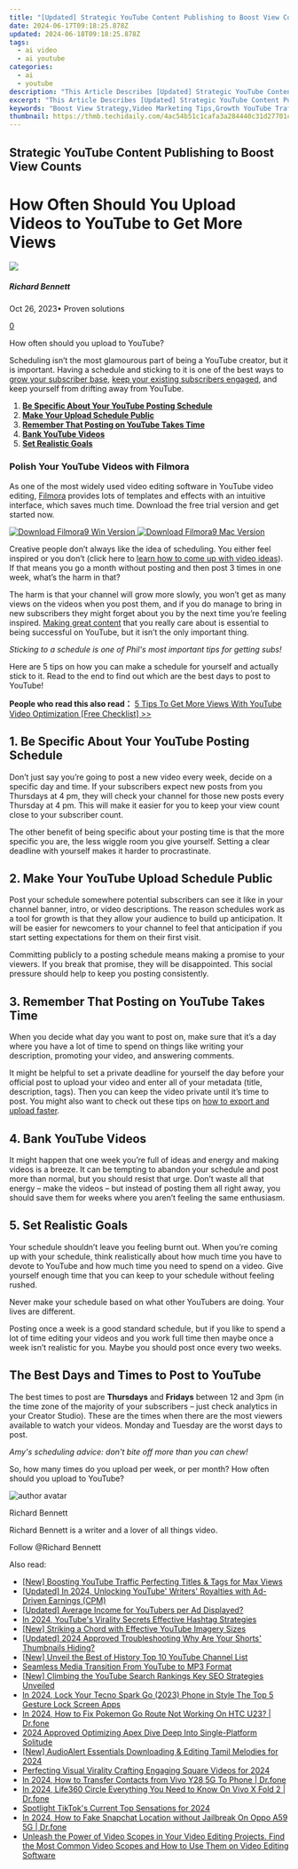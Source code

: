 ```yaml
---
title: "[Updated] Strategic YouTube Content Publishing to Boost View Counts"
date: 2024-06-17T09:18:25.878Z
updated: 2024-06-18T09:18:25.878Z
tags:
  - ai video
  - ai youtube
categories:
  - ai
  - youtube
description: "This Article Describes [Updated] Strategic YouTube Content Publishing to Boost View Counts"
excerpt: "This Article Describes [Updated] Strategic YouTube Content Publishing to Boost View Counts"
keywords: "Boost View Strategy,Video Marketing Tips,Growth YouTube Traffic,Engaging Video Creation,Increase Video Popularity,Content Marketing Online,YouTube Audience Expansion"
thumbnail: https://thmb.techidaily.com/4ac54b51c1cafa3a284440c31d27701c82afd968d6a73268fe3b019a529c7811.jpg
---
```


## Strategic YouTube Content Publishing to Boost View Counts

# How Often Should You Upload Videos to YouTube to Get More Views

![](https://images.wondershare.com/filmora/article-images/richard-bennett.jpg)

##### Richard Bennett

 Oct 26, 2023• Proven solutions

[0](#commentsBoxSeoTemplate)

How often should you upload to YouTube?

Scheduling isn’t the most glamourous part of being a YouTube creator, but it is important. Having a schedule and sticking to it is one of the best ways to [grow your subscriber base](https://tools.techidaily.com/wondershare/filmora/download/), [keep your existing subscribers engaged](https://tools.techidaily.com/wondershare/filmora/download/), and keep yourself from drifting away from YouTube.

1. **[Be Specific About Your YouTube Posting Schedule](#one)**
2. **[Make Your Upload Schedule Public](#two)**
3. **[Remember That Posting on YouTube Takes Time](#three)**
4. **[Bank YouTube Videos](#four)**
5. **[Set Realistic Goals](#five)**

### Polish Your YouTube Videos with Filmora

As one of the most widely used video editing software in YouTube video editing, [Filmora](https://tools.techidaily.com/wondershare/filmora/download/) provides lots of templates and effects with an intuitive interface, which saves much time. Download the free trial version and get started now.

[![Download Filmora9 Win Version](https://images.wondershare.com/filmora/guide/download-btn-win.jpg) ](https://tools.techidaily.com/wondershare/filmora/download/) [![Download Filmora9 Mac Version](https://images.wondershare.com/filmora/guide/download-btn-mac.jpg) ](https://tools.techidaily.com/wondershare/filmora/download/)

Creative people don’t always like the idea of scheduling. You either feel inspired or you don’t (click here to [learn how to come up with video ideas](https://tools.techidaily.com/wondershare/filmora/download/)). If that means you go a month without posting and then post 3 times in one week, what’s the harm in that?

The harm is that your channel will grow more slowly, you won’t get as many views on the videos when you post them, and if you do manage to bring in new subscribers they might forget about you by the next time you’re feeling inspired. [Making great content](https://tools.techidaily.com/wondershare/filmora/download/) that you really care about is essential to being successful on YouTube, but it isn’t the only important thing.

_Sticking to a schedule is one of Phil's most important tips for getting subs!_

Here are 5 tips on how you can make a schedule for yourself and actually stick to it. Read to the end to find out which are the best days to post to YouTube!

**People who read this also read：**
[5 Tips To Get More Views With YouTube Video Optimization \[Free Checklist\] >>](https://tools.techidaily.com/wondershare/filmora/download/)

## 1\. Be Specific About Your YouTube Posting Schedule

Don’t just say you’re going to post a new video every week, decide on a specific day and time. If your subscribers expect new posts from you Thursdays at 4 pm, they will check your channel for those new posts every Thursday at 4 pm. This will make it easier for you to keep your view count close to your subscriber count.

The other benefit of being specific about your posting time is that the more specific you are, the less wiggle room you give yourself. Setting a clear deadline with yourself makes it harder to procrastinate.

## 2\. Make Your YouTube Upload Schedule Public

Post your schedule somewhere potential subscribers can see it like in your channel banner, intro, or video descriptions. The reason schedules work as a tool for growth is that they allow your audience to build up anticipation. It will be easier for newcomers to your channel to feel that anticipation if you start setting expectations for them on their first visit.

Committing publicly to a posting schedule means making a promise to your viewers. If you break that promise, they will be disappointed. This social pressure should help to keep you posting consistently.

## 3\. Remember That Posting on YouTube Takes Time

When you decide what day you want to post on, make sure that it’s a day where you have a lot of time to spend on things like writing your description, promoting your video, and answering comments.

It might be helpful to set a private deadline for yourself the day before your official post to upload your video and enter all of your metadata (title, description, tags). Then you can keep the video private until it’s time to post. You might also want to check out these tips on [how to export and upload faster](https://tools.techidaily.com/wondershare/filmora/download/).

## 4\. Bank YouTube Videos

It might happen that one week you’re full of ideas and energy and making videos is a breeze. It can be tempting to abandon your schedule and post more than normal, but you should resist that urge. Don’t waste all that energy – make the videos – but instead of posting them all right away, you should save them for weeks where you aren’t feeling the same enthusiasm.

## 5\. Set Realistic Goals

Your schedule shouldn’t leave you feeling burnt out. When you’re coming up with your schedule, think realistically about how much time you have to devote to YouTube and how much time you need to spend on a video. Give yourself enough time that you can keep to your schedule without feeling rushed.

Never make your schedule based on what other YouTubers are doing. Your lives are different.

Posting once a week is a good standard schedule, but if you like to spend a lot of time editing your videos and you work full time then maybe once a week isn’t realistic for you. Maybe you should post once every two weeks.

## The Best Days and Times to Post to YouTube

The best times to post are **Thursdays** and **Fridays** between 12 and 3pm (in the time zone of the majority of your subscribers – just check analytics in your Creator Studio). These are the times when there are the most viewers available to watch your videos. Monday and Tuesday are the worst days to post.

_Amy's scheduling advice: don't bite off more than you can chew!_

So, how many times do you upload per week, or per month? How often should you upload to YouTube?

![author avatar](https://images.wondershare.com/filmora/article-images/richard-bennett.jpg)

Richard Bennett

Richard Bennett is a writer and a lover of all things video.

Follow @Richard Bennett


<ins class="adsbygoogle"
     style="display:block"
     data-ad-format="autorelaxed"
     data-ad-client="ca-pub-7571918770474297"
     data-ad-slot="1223367746"></ins>



<ins class="adsbygoogle"
     style="display:block"
     data-ad-client="ca-pub-7571918770474297"
     data-ad-slot="8358498916"
     data-ad-format="auto"
     data-full-width-responsive="true"></ins>

<span class="atpl-alsoreadstyle">Also read:</span>
<div><ul>
<li><a href="https://youtube-data.techidaily.com/oosting-youtube-traffic-perfecting-titles-and-tags-for-max-views/"><u>[New] Boosting YouTube Traffic  Perfecting Titles & Tags for Max Views</u></a></li>
<li><a href="https://youtube-data.techidaily.com/ed-in-2024-unlocking-youtube-writers-royalties-with-ad-driven-earnings-cpm/"><u>[Updated] In 2024, Unlocking YouTube' Writers' Royalties with Ad-Driven Earnings (CPM)</u></a></li>
<li><a href="https://youtube-data.techidaily.com/ed-average-income-for-youtubers-per-ad-displayed/"><u>[Updated] Average Income for YouTubers per Ad Displayed?</u></a></li>
<li><a href="https://youtube-data.techidaily.com/24-youtubes-virality-secrets-effective-hashtag-strategies/"><u>In 2024, YouTube's Virality Secrets  Effective Hashtag Strategies</u></a></li>
<li><a href="https://youtube-data.techidaily.com/triking-a-chord-with-effective-youtube-imagery-sizes/"><u>[New] Striking a Chord with Effective YouTube Imagery Sizes</u></a></li>
<li><a href="https://youtube-data.techidaily.com/ed-2024-approved-troubleshooting-why-are-your-shorts-thumbnails-hiding/"><u>[Updated] 2024 Approved  Troubleshooting  Why Are Your Shorts' Thumbnails Hiding?</u></a></li>
<li><a href="https://youtube-data.techidaily.com/nveil-the-best-of-history-top-10-youtube-channel-list/"><u>[New] Unveil the Best of History  Top 10 YouTube Channel List</u></a></li>
<li><a href="https://youtube-data.techidaily.com/ess-media-transition-from-youtube-to-mp3-format/"><u>Seamless Media Transition From YouTube to MP3 Format</u></a></li>
<li><a href="https://youtube-data.techidaily.com/limbing-the-youtube-search-rankings-key-seo-strategies-unveiled/"><u>[New] Climbing the YouTube Search Rankings  Key SEO Strategies Unveiled</u></a></li>
<li><a href="https://unlock-android.techidaily.com/in-2024-lock-your-tecno-spark-go-2023-phone-in-style-the-top-5-gesture-lock-screen-apps-by-drfone-android/"><u>In 2024, Lock Your Tecno Spark Go (2023) Phone in Style The Top 5 Gesture Lock Screen Apps</u></a></li>
<li><a href="https://android-pokemon-go.techidaily.com/in-2024-how-to-fix-pokemon-go-route-not-working-on-htc-u23-drfone-by-drfone-virtual-android/"><u>In 2024, How to Fix Pokemon Go Route Not Working On HTC U23? | Dr.fone</u></a></li>
<li><a href="https://desktop-recording.techidaily.com/2024-approved-optimizing-apex-dive-deep-into-single-platform-solitude/"><u>2024 Approved  Optimizing Apex  Dive Deep Into Single-Platform Solitude</u></a></li>
<li><a href="https://vp-tips.techidaily.com/new-audioalert-essentials-downloading-and-editing-tamil-melodies-for-2024/"><u>[New] AudioAlert Essentials  Downloading & Editing Tamil Melodies for 2024</u></a></li>
<li><a href="https://facebook-videos.techidaily.com/perfecting-visual-virality-crafting-engaging-square-videos-for-2024/"><u>Perfecting Visual Virality  Crafting Engaging Square Videos for 2024</u></a></li>
<li><a href="https://android-transfer.techidaily.com/in-2024-how-to-transfer-contacts-from-vivo-y28-5g-to-phone-drfone-by-drfone-transfer-from-android-transfer-from-android/"><u>In 2024, How to Transfer Contacts from Vivo Y28 5G To Phone | Dr.fone</u></a></li>
<li><a href="https://phone-solutions.techidaily.com/in-2024-life360-circle-everything-you-need-to-know-on-vivo-x-fold-2-drfone-by-drfone-virtual-android/"><u>In 2024, Life360 Circle Everything You Need to Know On Vivo X Fold 2 | Dr.fone</u></a></li>
<li><a href="https://tiktok-video-files.techidaily.com/spotlight-tiktoks-current-top-sensations-for-2024/"><u>Spotlight  TikTok's Current Top Sensations for 2024</u></a></li>
<li><a href="https://location-social.techidaily.com/in-2024-how-to-fake-snapchat-location-without-jailbreak-on-oppo-a59-5g-drfone-by-drfone-virtual-android/"><u>In 2024, How to Fake Snapchat Location without Jailbreak On Oppo A59 5G | Dr.fone</u></a></li>
<li><a href="https://ai-editing-video.techidaily.com/unleash-the-power-of-video-scopes-in-your-video-editing-projects-find-the-most-common-video-scopes-and-how-to-use-them-on-video-editing-software/"><u>Unleash the Power of Video Scopes in Your Video Editing Projects. Find the Most Common Video Scopes and How to Use Them on Video Editing Software</u></a></li>
</ul></div>
